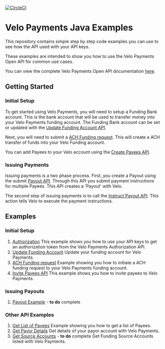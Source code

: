 [![CircleCI](https://circleci.com/gh/velopaymentsapi/velo-java-examples.svg?style=svg&circle-token=5dee1bff0f724a035fe59b2e2f4d87cc10e2a572)](https://circleci.com/gh/velopaymentsapi/velo-java-examples)
# Velo Payments Java Examples

This repository contains simple step by step code examples you can use to see how the API used with your API keys. 

These examples are intended to show you how to use the Velo Payments Open API for common use cases.

You can view the complete Velo Payments Open API documentation [here](https://velopaymentsapi.github.io/VeloOpenApi/).

## Getting Started
### Initial Setup
To get started using Velo Payments, you will need to setup a Funding Bank account. This is the bank account that will be used
to transfer money into your Velo Payments funding account. The Funding Bank account can be set or updated with the 
[Update Funding Account API](https://velopaymentsapi.github.io/VeloOpenApi/#operation/setPayorFundingBankDetails).

Next, you will need to submit a [ACH Funding request](https://velopaymentsapi.github.io/VeloOpenApi/#operation/payorAchFundingRequest). This will create a ACH transfer of funds into your Velo Funding account.

You can add Payees to your Velo account using the [Create Payees API](https://velopaymentsapi.github.io/VeloOpenApi/#operation/createPayees).

### Issuing Payments

Issuing payments is a two phase process. First, you create a Payout using the submit [Payout API](https://velopaymentsapi.github.io/VeloOpenApi/#operation/submitPayout). Through this API you 
submit payment instructions for multiple Payees. This API creates a 'Payout' with Velo. 

The second step of issuing payments is to call the [Instruct Payout API](https://velopaymentsapi.github.io/VeloOpenApi/#operation/payoutInstruct). This action tells Velo to execute the payment instructions.  

## Examples
### Initial Setup
1. [Authorization](https://github.com/velopaymentsapi/velo-java-examples/tree/master/src/main/java/com/velopayments/examples/authorization) 
This example shows you how to use your API keys to get an authorization token from the Velo Payments Authorization API.
2. [Update Funding Account](https://github.com/velopaymentsapi/velo-java-examples/blob/master/src/main/java/com/velopayments/examples/payorservice/SetPayorFundingBankDetailsExample.java) 
Update your funding account for Velo Payments.
3. [ACH Funding request](https://github.com/velopaymentsapi/velo-java-examples/blob/master/src/main/java/com/velopayments/examples/payorservice/AchFundingRequestExample.java)
Example showing you how to initiate a ACH funding request to your Velo Payments funding account.
4. [Invite Payees API](https://github.com/velopaymentsapi/velo-java-examples/blob/master/src/main/java/com/velopayments/examples/payeeservice/InvitePayeeExample.java)
This example shows you how to invite payees to Velo Payments. 

### Issuing Payouts
1. [Payout Example](http://example.com) - **to do** complete


### Other API Examples
1. [Get List of Payees](https://github.com/velopaymentsapi/velo-java-examples/blob/master/src/main/java/com/velopayments/examples/payeeservice/GetPayeesExample.java)
Example showing you how to get a list of Payees. 
2. [Get Payor Details](https://github.com/velopaymentsapi/velo-java-examples/blob/master/src/main/java/com/velopayments/examples/payorservice/GetPayorDetailsByIdExample.java)
Get details of your payor account with Velo Payments.
3. [Get Source Accounts](https://github.com/velopaymentsapi/velo-java-examples/blob/master/src/main/java/com/velopayments/examples/fundingmanager/GetSourceAccountsExample.java) - **to do** complete
Get Funding Source Accounts listed with Velo Payments.